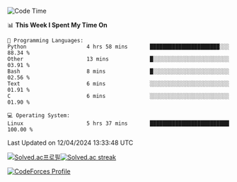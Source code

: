 
<!--START_SECTION:waka-->
![Code Time](http://img.shields.io/badge/Code%20Time-3%2C410%20hrs%2035%20mins-blue)

📊 **This Week I Spent My Time On** 

```text
💬 Programming Languages: 
Python                   4 hrs 58 mins       ██████████████████████░░░   88.34 % 
Other                    13 mins             █░░░░░░░░░░░░░░░░░░░░░░░░   03.91 % 
Bash                     8 mins              █░░░░░░░░░░░░░░░░░░░░░░░░   02.56 % 
Text                     6 mins              ░░░░░░░░░░░░░░░░░░░░░░░░░   01.91 % 
C                        6 mins              ░░░░░░░░░░░░░░░░░░░░░░░░░   01.90 % 

💻 Operating System: 
Linux                    5 hrs 37 mins       █████████████████████████   100.00 % 
```


 Last Updated on 12/04/2024 13:33:48 UTC
<!--END_SECTION:waka-->


[![Solved.ac프로필](http://mazassumnida.wtf/api/generate_badge?boj=hckim96)](https://solved.ac/hckim96)[![Solved.ac streak](http://mazandi.herokuapp.com/api?handle=hckim96&theme=dark)](https://solved.ac/hckim96)


[![CodeForces Profile](https://cf.leed.at?id=hckim96)](https://codeforces.com/profile/hckim96)

